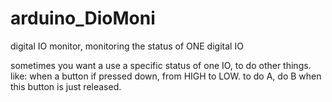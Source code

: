 # arduino_DioMoni
digital IO monitor, monitoring the status of ONE digital IO

sometimes you want a use a specific status of one IO, to do other things.
like: when a button if pressed down, from HIGH to LOW. to do A,
      do B when this button is just released.
      
